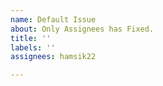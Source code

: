 ```yaml
---
name: Default Issue
about: Only Assignees has Fixed.
title: ''
labels: ''
assignees: hamsik22

---
```



